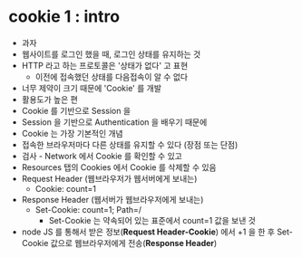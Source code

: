 # cookie 1 : intro

- 과자
- 웹사이트를 로그인 했을 때, 로그인 상태를 유지하는 것
- HTTP 라고 하는 프로토콜은 '상태가 없다' 고 표현
  - 이전에 접속했던 상태를 다음접속이 알 수 없다
- 너무 제약이 크기 때문에 'Cookie' 를 개발
- 활용도가 높은 편
- Cookie 를 기반으로 Session 을
- Session 을 기반으로 Authentication 을 배우기 때문에
- Cookie 는 가장 기본적인 개념
- 접속한 브라우저마다 다른 상태를 유지할 수 있다 (장점 또는 단점)
- 검사 - Network 에서 Cookie 를 확인할 수 있고
- Resources 탭의 Cookies 에서 Cookie 를 삭제할 수 있음
- Request Header (웹브라우저가 웹서버에게 보내는)
  - Cookie: count=1
- Response Header (웹서버가 웹브라우저에게 보내는)
  - Set-Cookie: count=1; Path=/
    - Set-Cookie 는 약속되어 있는 표준에서 count=1 값을 보낸 것
- node JS 를 통해서 받은 정보(**Request Header-Cookie**) 에서 +1 을 한 후 Set-Cookie 값으로 웹브라우저에게 전송(**Response Header**)
